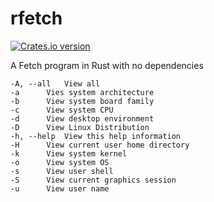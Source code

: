 # rfetch

<a href="https://crates.io/crates/rfetch">
  <img src="https://img.shields.io/crates/v/rfetch?style=flat-square" alt="Crates.io version"/>
</a>

A Fetch program in Rust with no dependencies

```
-A, --all	View all
-a		Vies system architecture
-b		View system board family
-c		View system CPU
-d		View desktop environment
-D		View Linux Distribution
-h, --help	View this help information
-H		View current user home directory
-k		View system kernel
-o		View system OS
-s		View user shell
-S		View current graphics session
-u		View user name

```
